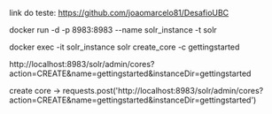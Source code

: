 link do teste: https://github.com/joaomarcelo81/DesafioUBC

docker run -d -p 8983:8983 --name solr_instance -t solr

docker exec -it solr_instance solr create_core -c gettingstarted

http://localhost:8983/solr/admin/cores?action=CREATE&name=gettingstarted&instanceDir=gettingstarted

create core -> requests.post('http://localhost:8983/solr/admin/cores?action=CREATE&name=gettingstarted&instanceDir=gettingstarted')
<!-- tambem funciona com requests.get -->